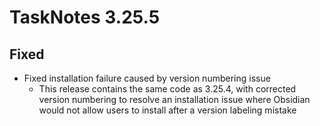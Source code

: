 # TaskNotes 3.25.5

## Fixed

- Fixed installation failure caused by version numbering issue
  - This release contains the same code as 3.25.4, with corrected version numbering to resolve an installation issue where Obsidian would not allow users to install after a version labeling mistake

